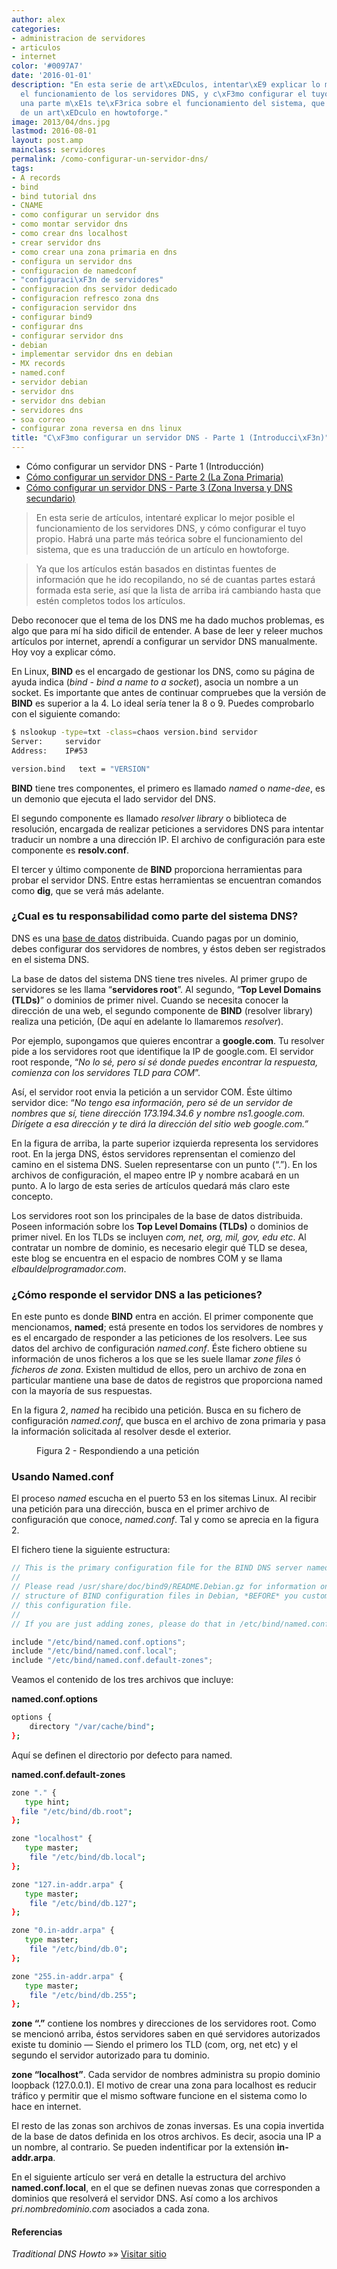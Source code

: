 ```yaml
---
author: alex
categories:
- administracion de servidores
- articulos
- internet
color: '#0097A7'
date: '2016-01-01'
description: "En esta serie de art\xEDculos, intentar\xE9 explicar lo mejor posible
  el funcionamiento de los servidores DNS, y c\xF3mo configurar el tuyo propio. Habr\xE1
  una parte m\xE1s te\xF3rica sobre el funcionamiento del sistema, que es una traducci\xF3n
  de un art\xEDculo en howtoforge."
image: 2013/04/dns.jpg
lastmod: 2016-08-01
layout: post.amp
mainclass: servidores
permalink: /como-configurar-un-servidor-dns/
tags:
- A records
- bind
- bind tutorial dns
- CNAME
- como configurar un servidor dns
- como montar servidor dns
- como crear dns localhost
- crear servidor dns
- como crear una zona primaria en dns
- configura un servidor dns
- configuracion de namedconf
- "configuraci\xF3n de servidores"
- configuracion dns servidor dedicado
- configuracion refresco zona dns
- configuracion servidor dns
- configurar bind9
- configurar dns
- configurar servidor dns
- debian
- implementar servidor dns en debian
- MX records
- named.conf
- servidor debian
- servidor dns
- servidor dns debian
- servidores dns
- soa correo
- configurar zona reversa en dns linux
title: "C\xF3mo configurar un servidor DNS - Parte 1 (Introducci\xF3n)"
---
```


<figure>
    <amp-img on="tap:lightbox1" role="button" tabindex="0" layout="responsive" src="/img/2013/04/dns.jpg" title="{{ page.title }}" alt="{{ page.title }}" width="450px" height="361px" />
</figure>

* Cómo configurar un servidor DNS - Parte 1 (Introducción)
* [Cómo configurar un servidor DNS - Parte 2 (La Zona Primaria)][1]
* [Cómo configurar un servidor DNS - Parte 3 (Zona Inversa y DNS secundario)][2]



> En esta serie de artículos, intentaré explicar lo mejor posible el funcionamiento de los servidores DNS, y cómo configurar el tuyo propio. Habrá una parte más teórica sobre el funcionamiento del sistema, que es una traducción de un artículo en howtoforge.

>Ya que los artículos están basados en distintas fuentes de información que he ido recopilando, no sé de cuantas partes estará formada esta serie, así que la lista de arriba irá cambiando hasta que estén completos todos los artículos.

Debo reconocer que el tema de los DNS me ha dado muchos problemas, es algo que para mí ha sido dificil de entender. A base de leer y releer muchos artículos por internet, aprendí a configurar un servidor DNS manualmente. Hoy voy a explicar cómo.

En Linux, **BIND** es el encargado de gestionar los DNS, como su página de ayuda indica (*bind - bind a name to a socket*), asocia un nombre a un socket. Es importante que antes de continuar compruebes que la versión de **BIND** es superior a la 4. Lo ideal sería tener la 8 o 9. Puedes comprobarlo con el siguiente comando:

```bash
$ nslookup -type=txt -class=chaos version.bind servidor
Server:     servidor
Address:    IP#53

version.bind   text = "VERSION"
```

**BIND** tiene tres componentes, el primero es llamado *named* o *name-dee*, es un demonio que ejecuta el lado servidor del DNS.

El segundo componente es llamado *resolver library* o biblioteca de resolución, encargada de realizar peticiones a servidores DNS para intentar traducir un nombre a una dirección IP. El archivo de configuración para este componente es **resolv.conf**.

El tercer y último componente de **BIND** proporciona herramientas para probar el servidor DNS. Entre estas herramientas se encuentran comandos como **dig**, que se verá más adelante.

<!--more--><!--ad-->

### ¿Cual es tu responsabilidad como parte del sistema DNS?

DNS es una [base de datos][3] distribuida. Cuando pagas por un dominio, debes configurar dos servidores de nombres, y éstos deben ser registrados en el sistema DNS.

La base de datos del sistema DNS tiene tres niveles. Al primer grupo de servidores se les llama “**servidores root**”. Al segundo, “**Top Level Domains (TLDs)**” o dominios de primer nivel. Cuando se necesita conocer la dirección de una web, el segundo componente de **BIND** (resolver library) realiza una petición, (De aquí en adelante lo llamaremos *resolver*).

Por ejemplo, supongamos que quieres encontrar a **google.com**. Tu resolver pide a los servidores root que identifique la IP de google.com. El servidor root responde, “*No lo sé, pero sí sé donde puedes encontrar la respuesta, comienza con los servidores TLD para COM*”.

Así, el servidor root envia la petición a un servidor COM. Éste último servidor dice: “*No tengo esa información, pero sé de un servidor de nombres que sí, tiene dirección 173.194.34.6 y nombre ns1.google.com. Dirígete a esa dirección y te dirá la dirección del sitio web google.com.”*

<figure>
<amp-img on="tap:lightbox1" role="button" tabindex="0" layout="responsive" alt="Esquema servidores DNS" src="/img/2013/02/dns.png" width="513px" height="399px" />
</figure>

En la figura de arriba, la parte superior izquierda representa los servidores root. En la jerga DNS, éstos servidores reprensentan el comienzo del camino en el sistema DNS. Suelen representarse con un punto (“.”). En los archivos de configuración, el mapeo entre IP y nombre acabará en un punto. A lo largo de esta series de artículos quedará más claro este concepto.

Los servidores root son los principales de la base de datos distribuida. Poseen información sobre los **Top Level Domains (TLDs)** o dominios de primer nivel. En los TLDs se incluyen *com, net, org, mil, gov, edu etc*. Al contratar un nombre de dominio, es necesario elegir qué TLD se desea, este blog se encuentra en el espacio de nombres COM y se llama *elbauldelprogramador.com*.

### ¿Cómo responde el servidor DNS a las peticiones?

En este punto es donde **BIND** entra en acción. El primer componente que mencionamos, **named**; está presente en todos los servidores de nombres y es el encargado de responder a las peticiones de los resolvers. Lee sus datos del archivo de configuración *named.conf*. Éste fichero obtiene su información de unos ficheros a los que se les suele llamar *zone files* ó *ficheros de zona*. Existen multidud de ellos, pero un archivo de zona en particular mantiene una base de datos de registros que proporciona named con la mayoría de sus respuestas.

En la figura 2, *named* ha recibido una petición. Busca en su fichero de configuración *named.conf*, que busca en el archivo de zona primaria y pasa la información solicitada al resolver desde el exterior.

<figure>
<amp-img on="tap:lightbox1" role="button" tabindex="0" layout="responsive" alt="Figura 2 - Respondiendo a una petición" src="/img/2013/02/config.png" width="411px" height="185px" />
<figcaption>Figura 2 - Respondiendo a una petición</figcaption>
</figure>

### Usando Named.conf

El proceso *named* escucha en el puerto 53 en los sitemas Linux. Al recibir una petición para una dirección, busca en el primer archivo de configuración que conoce, *named.conf*. Tal y como se aprecia en la figura 2.

El fichero tiene la siguiente estructura:

```cpp
// This is the primary configuration file for the BIND DNS server named.
//
// Please read /usr/share/doc/bind9/README.Debian.gz for information on the
// structure of BIND configuration files in Debian, *BEFORE* you customize
// this configuration file.
//
// If you are just adding zones, please do that in /etc/bind/named.conf.local

include "/etc/bind/named.conf.options";
include "/etc/bind/named.conf.local";
include "/etc/bind/named.conf.default-zones";
```

Veamos el contenido de los tres archivos que incluye:

**named.conf.options**

```bash
options {
    directory "/var/cache/bind";
};
```

Aquí se definen el directorio por defecto para named.

**named.conf.default-zones**

```bash
zone "." {
   type hint;
  file "/etc/bind/db.root";
};

zone "localhost" {
   type master;
    file "/etc/bind/db.local";
};

zone "127.in-addr.arpa" {
   type master;
    file "/etc/bind/db.127";
};

zone "0.in-addr.arpa" {
   type master;
    file "/etc/bind/db.0";
};

zone "255.in-addr.arpa" {
   type master;
    file "/etc/bind/db.255";
};
```

**zone &#8220;.&#8221;** contiene los nombres y direcciones de los servidores root. Como se mencionó arriba, éstos servidores saben en qué servidores autorizados existe tu dominio &#8212; Siendo el primero los TLD (com, org, net etc) y el segundo el servidor autorizado para tu dominio.

**zone &#8220;localhost&#8221;**. Cada servidor de nombres administra su propio dominio loopback (127.0.0.1). El motivo de crear una zona para localhost es reducir tráfico y permitir que el mismo software funcione en el sistema como lo hace en internet.

El resto de las zonas son archivos de zonas inversas. Es una copia invertida de la base de datos definida en los otros archivos. Es decir, asocia una IP a un nombre, al contrario. Se pueden indentificar por la extensión **in-addr.arpa**.

En el siguiente artículo ser verá en detalle la estructura del archivo **named.conf.local**, en el que se definen nuevas zonas que corresponden a dominios que resolverá el servidor DNS. Así como a los archivos *pri.nombredominio.com* asociados a cada zona.

#### Referencias

*Traditional DNS Howto* »» <a href="http://www.howtoforge.com/traditional_dns_howto" target="_blank">Visitar sitio</a>

[1]: https://elbauldelprogramador.com/como-configurar-un-servidor-dns2/ "Cómo configurar un servidor DNS – Parte 2 (La Zona Primaria)"
[2]: https://elbauldelprogramador.com/como-configurar-un-servidor-dns3/ "Cómo configurar un servidor DNS – Parte 3 (Zona Inversa y DNS secundario)"
[3]: https://elbauldelprogramador.com/bases-de-datos/
